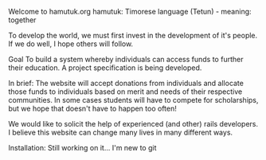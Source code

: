 Welcome to hamutuk.org
hamutuk: Timorese language (Tetun) - meaning: together

To develop the world, we must first invest in the development of it's people. If we do well, I hope others will follow.

Goal
To build a system whereby individuals can access funds to further their education. A project specification is being developed.

In brief: 
The website will accept donations from individuals and allocate those funds to individuals based on merit and needs of their respective communities. In some cases students will have to compete for scholarships, but we hope that doesn't have to happen too often!

We would like to solicit the help of experienced (and other) rails developers. I believe this website can change many lives in many different ways.

Installation:
Still working on it... I'm new to git


 

